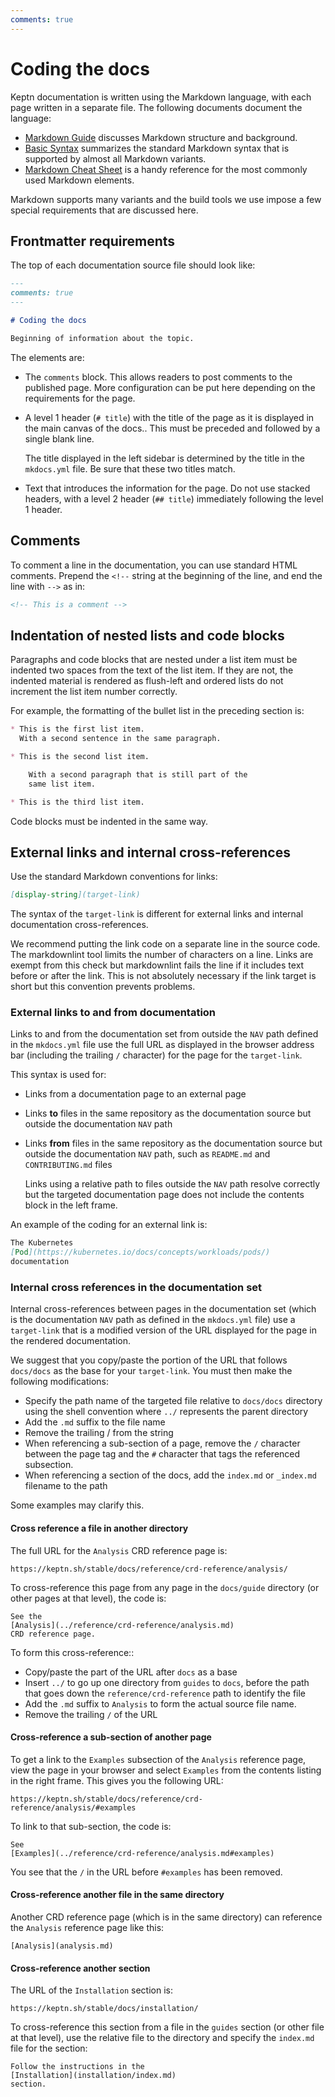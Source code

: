 ```yaml
---
comments: true
---
```


# Coding the docs

Keptn documentation is written using the Markdown language,
with each page written in a separate file.
The following documents document the language:

* [Markdown Guide](https://www.markdownguide.org/getting-started/#flavors-of-markdown)
  discusses Markdown structure and background.
* [Basic Syntax](https://www.markdownguide.org/basic-syntax/)
  summarizes the standard Markdown syntax
  that is supported by almost all Markdown variants.
* [Markdown Cheat Sheet](https://www.markdownguide.org/cheat-sheet/)
  is a handy reference for the most commonly used Markdown elements.

Markdown supports many variants and the build tools we use
impose a few special requirements that are discussed here.

## Frontmatter requirements

The top of each documentation source file should look like:

```markdown
---
comments: true
---

# Coding the docs

Beginning of information about the topic.

```

The elements are:

* The `comments` block.
  This allows readers to post comments to the published page.
  More configuration can be put here depending on the requirements
  for the page.

* A level 1 header (`# title`)  with the title of the page
  as it is displayed in the main canvas of the docs..
  This must be preceded and followed by a single blank line.

    The title displayed in the left sidebar
    is determined by the title in the `mkdocs.yml` file.
    Be sure that these two titles match.

* Text that introduces the information for the page.
  Do not use stacked headers, with a level 2 header (`## title`)
  immediately following the level 1 header.

## Comments

To comment a line in the documentation, you can use
standard HTML comments.
Prepend the `<!--` string at the beginning of the line,
and end the line with `-->`
as in:

```markdown
<!-- This is a comment -->
```

## Indentation of nested lists and code blocks

Paragraphs and code blocks that are nested under a list item
must be indented two spaces from the text of the list item.
If they are not,
the indented material is rendered as flush-left
and ordered lists do not increment the list item number correctly.

For example, the formatting of the bullet list in the preceding section is:

```markdown
* This is the first list item.
  With a second sentence in the same paragraph.

* This is the second list item.

    With a second paragraph that is still part of the
    same list item.

* This is the third list item.
```

Code blocks must be indented in the same way.

## External links and internal cross-references

Use the standard Markdown conventions for links:

```markdown
[display-string](target-link)
```

The syntax of the `target-link` is different
for external links and internal documentation cross-references.

We recommend putting the link code on a separate line in the source code.
The markdownlint tool limits the number of characters on a line.
Links are exempt from this check
but markdownlint fails the line if it includes text before or after the link.
This is not absolutely necessary if the link target is short
but this convention prevents problems.

### External links to and from documentation

Links to and from the documentation set
from outside the `NAV` path defined in the `mkdocs.yml` file
use the full URL as displayed in the browser address bar
(including the trailing `/` character)
for the page for the `target-link`.

This syntax is used for:

* Links from a documentation page to an external page
* Links **to** files in the same repository as the documentation source
  but outside the documentation `NAV` path
* Links **from** files in the same repository as the documentation source
  but outside the documentation `NAV` path,
  such as `README.md` and `CONTRIBUTING.md` files

    Links using a relative path to files outside the `NAV` path
    resolve correctly but the targeted documentation page
    does not include the contents block in the left frame.

An example of the coding for an external link is:

```markdown
The Kubernetes
[Pod](https://kubernetes.io/docs/concepts/workloads/pods/)
documentation
```

### Internal cross references in the documentation set

Internal cross-references between pages in the documentation set
(which is the documentation `NAV` path as defined in the `mkdocs.yml` file)
use a `target-link` that is a modified version
of the URL displayed for the page in the rendered documentation.

We suggest that you copy/paste the portion of the URL
that follows `docs/docs` as the base for your `target-link`.
You must then make the following modifications:

* Specify the path name of the targeted file
  relative to `docs/docs` directory
  using the shell convention where `../` represents
  the parent directory
* Add the `.md` suffix to the file name
* Remove the trailing / from the string
* When referencing a sub-section of a page,
  remove the `/` character between the page tag
  and the `#` character that tags the referenced subsection.
* When referencing a section of the docs,
  add the `index.md` or `_index.md` filename to the path

Some examples may clarify this.

#### Cross reference a file in another directory

The full URL for the `Analysis` CRD reference page is:

```shell
https://keptn.sh/stable/docs/reference/crd-reference/analysis/
```

To cross-reference this page
from any page in the `docs/guide` directory
(or other pages at that level), the code is:

```shell
See the
[Analysis](../reference/crd-reference/analysis.md)
CRD reference page.
```

To form this cross-reference::

* Copy/paste the part of the URL after `docs` as a base
* Insert `../` to go up one directory from `guides` to `docs`,
  before the path that goes down the `reference/crd-reference` path
  to identify the file
* Add the `.md` suffix to `Analysis` to form the actual source file name.
* Remove the trailing `/` of the URL

#### Cross-reference a sub-section of another page

To get a link to the `Examples` subsection of the `Analysis` reference page,
view the page in your browser and select `Examples`
from the contents listing in the right frame.
This gives you the following URL:

```shell
https://keptn.sh/stable/docs/reference/crd-reference/analysis/#examples
```

To link to that sub-section, the code is:

```shell
See
[Examples](../reference/crd-reference/analysis.md#examples)
```

You see that the `/` in the URL before `#examples` has been removed.

#### Cross-reference another file in the same directory

Another CRD reference page (which is in the same directory)
can reference the `Analysis` reference page
like this:

```shell
[Analysis](analysis.md)
```

#### Cross-reference another section

The URL of the `Installation` section is:

```shell
https://keptn.sh/stable/docs/installation/
```

To cross-reference this section from a file in the `guides` section
(or other file at that level),
use the relative file to the directory
and specify the `index.md` file for the section:

```shell
Follow the instructions in the
[Installation](installation/index.md)
section.
```
